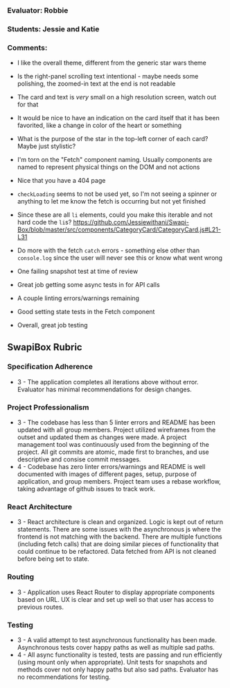 ### Evaluator: Robbie
### Students: Jessie and Katie
### Comments:

* I like the overall theme, different from the generic star wars theme
* Is the right-panel scrolling text intentional - maybe needs some polishing, the zoomed-in text at the end is not readable
* The card and text is _very_ small on a high resolution screen, watch out for that
* It would be nice to have an indication on the card itself that it has been favorited, like a change in color of the heart or something
* What is the purpose of the star in the top-left corner of each card? Maybe just stylistic?

* I'm torn on the "Fetch" component naming. Usually components are named to represent physical things on the DOM and not actions
* Nice that you have a 404 page
* `checkLoading` seems to not be used yet, so I'm not seeing a spinner or anything to let me know the fetch is occurring but not yet finished
* Since these are all `li` elements, could you make this iterable and not hard code the `li`s? https://github.com/Jessiewithani/Swapi-Box/blob/master/src/components/CategoryCard/CategoryCard.js#L21-L31
* Do more with the fetch `catch` errors - something else other than `console.log` since the user will never see this or know what went wrong

* One failing snapshot test at time of review
* Great job getting some async tests in for API calls
* A couple linting errors/warnings remaining
* Good setting state tests in the Fetch component
* Overall, great job testing


## SwapiBox Rubric

### Specification Adherence

* 3 - The application completes all iterations above without error. Evaluator has minimal recommendations for design changes.

### Project Professionalism

* 3 - The codebase has less than 5 linter errors and README has been updated with all group members. Project utilized wireframes from the outset and updated them as changes were made. A project management tool was continuously used from the beginning of the project.  All git commits are atomic, made first to branches, and use descriptive and consise commit messages. 
* 4 - Codebase has zero linter errors/warnings and README is well documented with images of different pages, setup, purpose of application, and group members. Project team uses a rebase workflow, taking advantage of github issues to track work.

### React Architecture

* 3 - React architecture is clean and organized.  Logic is kept out of return statements.  There are some issues with the asynchronous js where the frontend is not matching with the backend.  There are multiple functions (including fetch calls) that are doing similar pieces of functionality that could continue to be refactored. Data fetched from API is not cleaned before being set to state.

### Routing

* 3 - Application uses React Router to display appropriate components based on URL.  UX is clear and set up well so that user has access to previous routes.

### Testing

* 3 - A valid attempt to test asynchronous functionality has been made.  Asynchronous tests cover happy paths as well as multiple sad paths.
* 4 - All async functionality is tested, tests are passing and run efficiently (using mount only when appropriate).  Unit tests for snapshots and methods cover not only happy paths but also sad paths.  Evaluator has no recommendations for testing.
